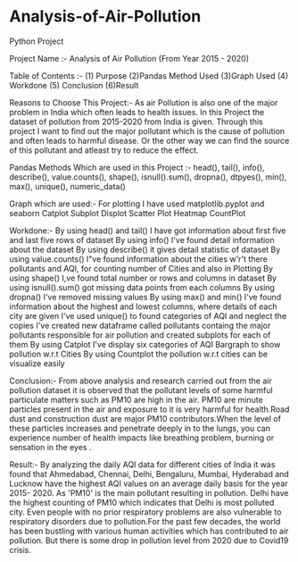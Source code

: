 # Analysis-of-Air-Pollution
Python Project

Project Name :- Analysis of Air Pollution (From Year 2015 - 2020)

Table of Contents :-  (1) Purpose (2)Pandas Method Used (3)Graph Used (4) Workdone (5) Conclusion (6)Result

Reasons to Choose This Project:- As air Pollution is also one of the major problem in India which often leads to health issues. In this Project the dataset of pollution from 2015-2020 from India is given. Through this project I want to find out the major pollutant which is the cause of pollution and often leads to harmful disease. Or the other way we can find the source of this pollutant and atleast try to reduce the effect.

Pandas Methods Which are used in this Project :- head(), tail(), info(), describe(), value.counts(), shape(), isnull().sum(), dropna(), dtpyes(), min(), max(), unique(), numeric_data()

Graph which are used:- For plotting I have used matplotlib.pyplot and seaborn
Catplot
Subplot
Displot
Scatter Plot
Heatmap
CountPlot

Workdone:- 
By using head() and tail() I have got information about first five and last five rows of dataset
By using info() I've found detail information about the dataset
By using describe() it gives detail statistic of dataset
By using value.counts() I"ve found information about the cities w'r't there pollutants and AQI, for counting number of Cities and also in Plotting
By using shape() I,ve found total number or rows and columns in dataset
By using isnull().sum() got missing data points from each columns
By using dropna() I've removed missing values
By using max() and min() I've found information about the highest and lowest  columns, where details of each city are given
I've used unique() to found categories of AQI and neglect the copies
I've created new dataframe called pollutants containg the major pollutants responsible for air pollution and created subplots for each of them
By using Catplot I've display six categories of AQI
Bargraph to show pollution w.r.t Cities
By using Countplot the pollution w.r.t cities can be visualize easily


Conclusion:-
From above analysis and research carried out from the air pollution dataset it is observed that the pollutant levels of some harmful particulate matters such as PM10 are high in the air. PM10 are minute particles present in the air and exposure to it is very harmful for health.Road dust and construction dust are major PM10 contributors.When the level of these particles increases and penetrate deeply in to the lungs, you can experience number of health impacts like breathing problem, burning or sensation in the eyes .


Result:-
By analyzing the daily AQI data for different cities of India it was found that Ahmedabad, Chennai, Delhi, Bengaluru, Mumbai, Hyderabad and Lucknow have the highest AQI values on an average daily basis for the year 2015- 2020. As 'PM10' is the main pollutant resulting in pollution. Delhi have the highest counting of PM10 which indicates that Delhi is most polluted city. Even people with no prior respiratory problems are also vulnerable to respiratory disorders due to pollution.For the past few decades, the world has been bustling with various human activities which has contributed to air pollution. But there is some drop in pollution level from 2020 due to Covid19 crisis.
